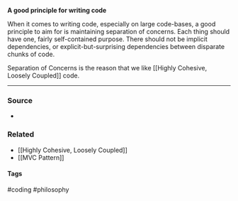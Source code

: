 **A good principle for writing code**

When it comes to writing code, especially on large code-bases, a good principle to aim for is maintaining separation of concerns. Each thing should have one, fairly self-contained purpose. There should not be implicit dependencies, or explicit-but-surprising dependencies between disparate chunks of code.

Separation of Concerns is the reason that we like [[Highly Cohesive, Loosely Coupled]] code.

---
### Source
- 

### Related
- [[Highly Cohesive, Loosely Coupled]]
- [[MVC Pattern]]

#### Tags
#coding #philosophy 
